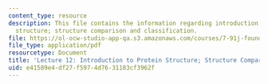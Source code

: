 ```yaml
---
content_type: resource
description: This file contains the information regarding introduction to protein
  structure; structure comparison and classification.
file: https://ol-ocw-studio-app-qa.s3.amazonaws.com/courses/7-91j-foundations-of-computational-and-systems-biology-spring-2014/e41589e4df27f5974d7631183cf3962f_MIT7_91JS14_Lecture12.pdf
file_type: application/pdf
resourcetype: Document
title: 'Lecture 12: Introduction to Protein Structure; Structure Comparison and Classification'
uid: e41589e4-df27-f597-4d76-31183cf3962f
---
```

